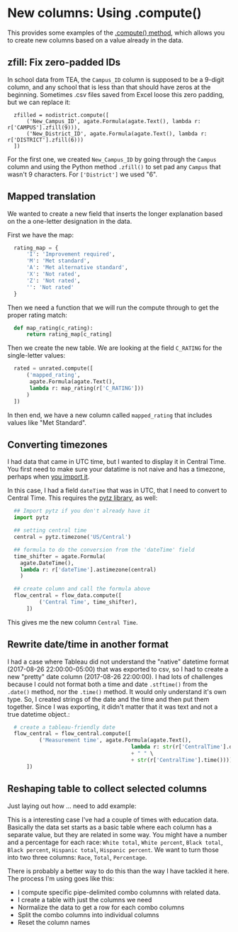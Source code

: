 New columns: Using .compute()
=============================

This provides some examples of the [.compute() method](http://agate.readthedocs.io/en/1.6.0/cookbook/compute.html), which allows you to create new columns based on a value already in the data.

## zfill: Fix zero-padded IDs

In school data from TEA, the `Campus_ID` column is supposed to be a 9-digit column, and any school that is less than that should have zeros at the beginning. Sometimes .csv files saved from Excel loose this zero padding, but we can replace it:

```
  zfilled = nodistrict.compute([
      ('New_Campus_ID', agate.Formula(agate.Text(), lambda r: r['CAMPUS'].zfill(9))),
      ('New_District_ID', agate.Formula(agate.Text(), lambda r: r['DISTRICT'].zfill(6)))
  ])
```

For the first one, we created `New_Campus_ID` by going through the `Campus` column and using the Python method `.zfill()` to set pad any `Campus` that wasn't 9 characters. For  `['District']` we used "6".

## Mapped translation

We wanted to create a new field that inserts the longer explanation based on the a one-letter designation in the data.

First we have the map:

``` python
  rating_map = {
      'I': 'Improvement required',
      'M': 'Met standard',
      'A': 'Met alternative standard',
      'X': 'Not rated',
      'Z': 'Not rated',
      '': 'Not rated'
  }
```

Then we need a function that we will run the compute through to get the proper rating match:

``` python
  def map_rating(c_rating):
      return rating_map[c_rating]
```

Then we create the new table. We are looking at the field ``C_RATING`` for the single-letter values:

``` python
  rated = unrated.compute([
      ('mapped_rating',
       agate.Formula(agate.Text(),
       lambda r: map_rating(r['C_RATING']))
      )
  ])
```

In then end, we have a new column called ``mapped_rating`` that includes values like "Met Standard".

## Converting timezones

I had data that came in UTC time, but I wanted to display it in Central Time. You first need to make sure your datatime is not naive and has a timezone, perhaps when [you import it](#add-timezone-to-a-date).

In this case, I had a field `dateTime` that was in UTC, that I need to convert to Central Time. This requires  the [pytz library](http://pytz.sourceforge.net/index.html?highlight=list%20timezones#), as well:

``` python
  ## Import pytz if you don't already have it
  import pytz

  ## setting central time
  central = pytz.timezone('US/Central')

  ## formula to do the conversion from the 'dateTime' field
  time_shifter = agate.Formula(
    agate.DateTime(),
    lambda r: r['dateTime'].astimezone(central)
    )

  ## create column and call the formula above
  flow_central = flow_data.compute([
          ('Central Time', time_shifter),
      ])
```

This gives me the new column `Central Time`.

## Rewrite date/time in another format


I had a case where Tableau did not understand the "native" datetime format (2017-08-26 22:00:00-05:00) that was exported to csv, so I had to create a new "pretty" date column (2017-08-26 22:00:00). I had lots of challenges because I could not format both a time and date `.stftime()` from the `.date()` method, nor the `.time()` method. It would only understand it's own type. So, I created strings of the date and the time and then put them together. Since I was exporting, it didn't matter that it was text and not a true datetime object.:

``` python
  # create a tableau-friendly date
  flow_central = flow_central.compute([
          ('Measurement time', agate.Formula(agate.Text(),
                                       lambda r: str(r['CentralTime'].date())\
                                       + " " \
                                       + str(r['CentralTime'].time()))) 
      ])
```

## Reshaping table to collect selected columns

Just laying out how ... need to add example:

This is a interesting case I've had a couple of times with education data. Basically the data set starts as a basic table where each column has a separate value, but they are related in some way.  You might have a number and a percentage for each race: `White total`, `White percent`, `Black total`, `Black percent`, `Hispanic total`, `Hispanic percent`.  We want to turn those into two three columns: `Race`, `Total`, `Percentage`.

There is probably a better way to do this than the way I have tackled it here. The process I'm using goes like this: 

- I compute specific pipe-delimited combo columnns with related data.
- I create a table with just the columns we need
- Normalize the data to get a row for each combo columns
- Split the combo columns into individual columns
- Reset the column names



